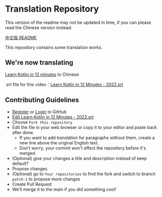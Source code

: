 # Translation Repository
This version of the readme may not be updated in time, if you can please read the Chinese version instead.

[中文版 README](https://github.com/Ayx03/Translation/blob/main/README.md)

This repository contains some translation works.
## We're now translating
[Learn Kotlin in 12 minutes](https://www.bilibili.com/video/BV11L411K7R9/) to Chinese

.srt file for this video：[Learn Kotlin in 12 Minutes - 2022.srt](https://github.com/Ayx03/Translation/blob/main/Learn%20Kotlin%20in%2012%20Minutes%20-%202022.srt)
## Contributing Guidelines
- [Register](https://github.com/signup?ref_cta=Sign+up&ref_loc=header+logged+out&ref_page=%2F&source=header-home) or [Login](https://github.com/login?return_to=https%3A%2F%2Fgithub.com%2Fsignup%3Fref_cta%3DSign%2Bup%26ref_loc%3Dheader%2Blogged%2Bout%26ref_page%3D%252F%26source%3Dheader-home) to GitHub
- [Edit Learn Kotlin in 12 Minutes - 2022.srt](https://github.com/Ayx03/Translation/edit/main/Learn%20Kotlin%20in%2012%20Minutes%20-%202022.srt)
- Choose `Fork this repository`
- Edit the file in your web browser or copy it to your editor and paste back after done.
  - If you want to add translation for paragraphs without them, create a new line above the original English text.
  - Don't worry, your commit won't affect the repository before it's merged.
- (Optional) give your changes a title and description instead of keep default?
- Propose changes
- (Optional) go to `Your repositories` to find the fork and switch to branch `patch-1` to propose more changes
- Create Pull Request
- We'll merge it to the main if you did something cool!
